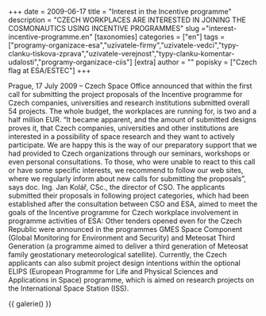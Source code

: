 +++
date = 2009-06-17
title = "Interest in the Incentive programme"
description = "CZECH WORKPLACES ARE INTERESTED IN JOINING THE COSMONAUTICS USING INCENTIVE PROGRAMMES"
slug ="interest-incentive-programme.en"
[taxonomies]
categories = ["en"]
tags = ["programy-organizace-esa","uzivatele-firmy","uzivatele-vedci","typy-clanku-tiskova-zprava","uzivatele-verejnost","typy-clanku-komentar-udalosti","programy-organizace-ciis"]
[extra]
author = ""
popisky = ["Czech flag at ESA/ESTEC"]
+++

Prague, 17 July 2009 – Czech Space Office announced that within the first call for submitting the project proposals of the Incentive programme for Czech companies, universities and research institutions submitted overall 54 projects. The whole budget, the workplaces are running for, is two and a half million EUR. “It became apparent, and the amount of submitted designs proves it, that Czech companies, universities and other institutions are interested in a possibility of space research and they want to actively participate. We are happy this is the way of our preparatory support that we had provided to Czech organizations through our seminars, workshops or even personal consultations. To those, who were unable to react to this call or have some specific interests, we recommend to follow our web sites, where we regularly inform about new calls for submitting the proposals”, says doc. Ing. Jan Kolář, CSc., the director of CSO. The applicants submitted their proposals in following project categories, which had been established after the consultation between CSO and ESA, aimed to meet the goals of the Incentive programme for Czech workplace involvement in programme activities of ESA: Other tenders opened even for the Czech Republic were announced in the programmes GMES Space Component (Global Monitoring for Environment and Security) and Meteosat Third Generation (a programme aimed to deliver a third generation of Meteosat family geostationary meteorological satellite). Currently, the Czech applicants can also submit project design intentions within the optional ELIPS (European Programme for Life and Physical Sciences and Applications in Space) programme, which is aimed on research projects on the International Space Station (ISS). 

{{ galerie() }}

